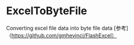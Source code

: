 # ExcelToByteFile
Converting excel file data into byte file data
[参考]（https://github.com/gmhevinci/FlashExcel）
